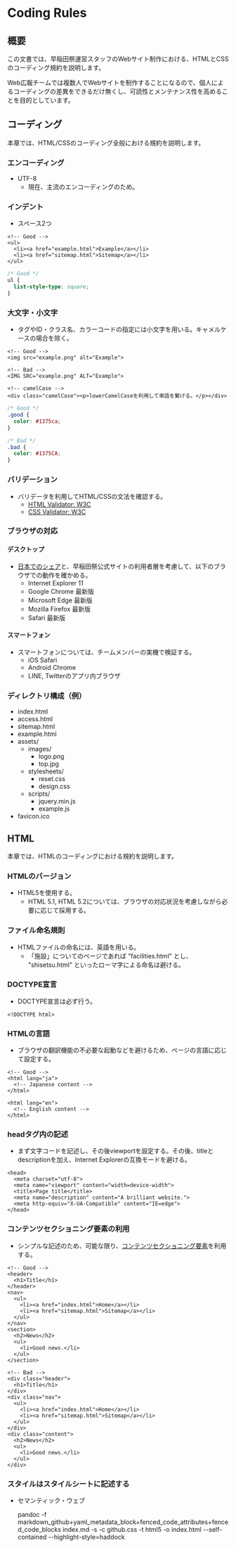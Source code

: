 # Coding Rules

## 概要

この文書では、早稲田祭運営スタッフのWebサイト制作における、HTMLとCSSのコーディング規約を説明します。

Web広報チームでは複数人でWebサイトを制作することになるので、個人によるコーディングの差異をできるだけ無くし、可読性とメンテナンス性を高めることを目的としています。

## コーディング

本章では、HTML/CSSのコーディング全般における規約を説明します。

### エンコーディング

* UTF-8
  * 現在、主流のエンコーディングのため。

### インデント

* スペース2つ

```markup
<!-- Good -->
<ul>
  <li><a href="example.html">Example</a></li>
  <li><a href="sitemap.html">Sitemap</a></li>
</ul>
```

```css
/* Good */
ul {
  list-style-type: square;
}
```

### 大文字・小文字

* タグやID・クラス名、カラーコードの指定には小文字を用いる。キャメルケースの場合を除く。

```markup
<!-- Good -->
<img src="example.png" alt="Example">

<!-- Bad -->
<IMG SRC="example.png" ALT="Example">

<!-- camelCase -->
<div class="camelCase"><p>lowerCamelCaseを利用して単語を繋げる。</p></div>
```

```css
/* Good */
.good {
  color: #1375ca;
}

/* Bad */
.bad {
  color: #1375CA;
}
```

### バリデーション

* バリデータを利用してHTML/CSSの文法を確認する。
  * [HTML Validator: W3C](https://validator.w3.org/)
  * [CSS Validator: W3C](https://jigsaw.w3.org/css-validator/)

### ブラウザの対応

#### デスクトップ

* [日本でのシェア](http://gs.statcounter.com/browser-market-share/desktop/)と、早稲田祭公式サイトの利用者層を考慮して、以下のブラウザでの動作を確かめる。
  * Internet Explorer 11
  * Google Chrome 最新版
  * Microsoft Edge 最新版
  * Mozilla Firefox 最新版
  * Safari 最新版

#### スマートフォン

* スマートフォンについては、チームメンバーの実機で検証する。
  * iOS Safari
  * Android Chrome
  * LINE, Twitterのアプリ内ブラウザ

### ディレクトリ構成（例）

* index.html
* access.html
* sitemap.html
* example.html
* assets/
  * images/
    * logo.png
    * top.jpg
  * stylesheets/
    * reset.css
    * design.css
  * scripts/
    * jquery.min.js
    * example.js
* favicon.ico

## HTML

本章では、HTMLのコーディングにおける規約を説明します。

### HTMLのバージョン

* HTML5を使用する。
  * HTML 5.1, HTML 5.2については、ブラウザの対応状況を考慮しながら必要に応じて採用する。

### ファイル命名規則

* HTMLファイルの命名には、英語を用いる。
  * 「施設」についてのページであれば "facilities.html" とし、 "shisetsu.html" といったローマ字による命名は避ける。

### DOCTYPE宣言

* DOCTYPE宣言は必ず行う。

```markup
<!DOCTYPE html>
```

### HTMLの言語

* ブラウザの翻訳機能の不必要な起動などを避けるため、ページの言語に応じて設定する。

```markup
<!-- Good -->
<html lang="ja">
  <!-- Japanese content -->
</html>

<html lang="en">
  <!-- English content -->
</html>
```

### headタグ内の記述

* まず文字コードを記述し、その後viewportを設定する。その後、titleとdescriptionを加え、Internet Explorerの互換モードを避ける。

```markup
<head>
  <meta charset="utf-8">
  <meta name="viewport" content="width=device-width">
  <title>Page title</title>
  <meta name="description" content="A brilliant website.">
  <meta http-equiv="X-UA-Compatible" content="IE=edge">
</head>
```

### コンテンツセクショニング要素の利用

* シンプルな記述のため、可能な限り、[コンテンツセクショニング要素](https://developer.mozilla.org/ja/docs/Web/HTML/Element)を利用する。

```markup
<!-- Good -->
<header>
  <h1>Title</h1>
</header>
<nav>
  <ul>
    <li><a href="index.html">Home</a></li>
    <li><a href="sitemap.html">Sitemap</a></li>
  </ul>
</nav>
<section>
  <h2>News</h2>
  <ul>
    <li>Good news.</li>
  </ul>
</section>

<!-- Bad -->
<div class="header">
  <h1>Title</h1>
</div>
<div class="nav">
  <ul>
    <li><a href="index.html">Home</a></li>
    <li><a href="sitemap.html">Sitemap</a></li>
  </ul>
</div>
<div class="content">
  <h2>News</h2>
  <ul>
    <li>Good news.</li>
  </ul>
</div>
```

### スタイルはスタイルシートに記述する

* セマンティック・ウェブ

  pandoc -f markdown\_github+yaml\_metadata\_block+fenced\_code\_attributes+fenced\_code\_blocks index.md -s -c github.css -t html5 -o index.html --self-contained --highlight-style=haddock

